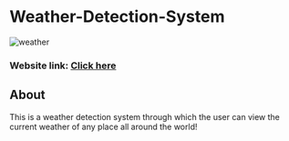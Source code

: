 # Weather-Detection-System
![weather](https://github.com/srishti666/Weather-Detection-System/assets/85846340/942794bf-d0a5-48fa-9aa8-f5e518884e6f)

### Website link: [Click here](https://weather-app-srishti.netlify.app/)

## About
This is a weather detection system through which the user can view the current weather of any place all around the world!
